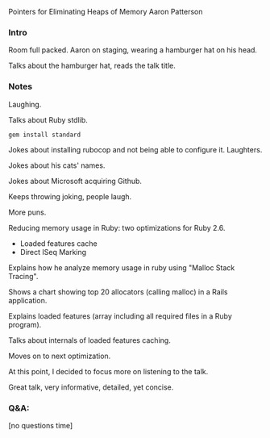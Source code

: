 Pointers for Eliminating Heaps of Memory
Aaron Patterson

### Intro

Room full packed. Aaron on staging, wearing a hamburger hat on his head.

Talks about the hamburger hat, reads the talk title.

### Notes

Laughing.

Talks about Ruby stdlib.

`gem install standard`

Jokes about installing rubocop and not being able to configure it. Laughters.

Jokes about his cats' names.

Jokes about Microsoft acquiring Github.

Keeps throwing joking, people laugh.

More puns.

Reducing memory usage in Ruby: two optimizations for Ruby 2.6.

- Loaded features cache
- Direct ISeq Marking

Explains how he analyze memory usage in ruby using "Malloc Stack Tracing".

Shows a chart showing top 20 allocators (calling malloc) in a Rails application.

Explains loaded features (array including all required files in a Ruby program).

Talks about internals of loaded features caching.

Moves on to next optimization.

At this point, I decided to focus more on listening to the talk.

Great talk, very informative, detailed, yet concise.

### Q&A:

[no questions time]
